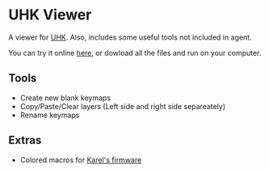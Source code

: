 # UHK Viewer

A viewer for [UHK](https://github.com/UltimateHackingKeyboard/agent).
Also, includes some useful tools not included in agent.

You can try it online [here](https://izk666.github.io/UHK-Viewer/), or dowload all the files and run on your computer.


## Tools

- Create new blank keymaps
- Copy/Paste/Clear layers (Left side and right side separeately)
- Rename keymaps

## Extras

- Colored macros for [Karel's firmware](https://github.com/kareltucek)